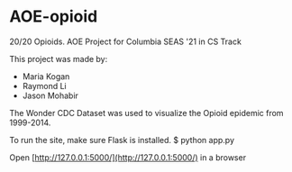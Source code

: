 # AOE-opioid
20/20 Opioids. AOE Project for Columbia SEAS '21 in CS Track

This project was made by:
- Maria Kogan
- Raymond Li
- Jason Mohabir

The Wonder CDC Dataset was used to visualize the Opioid epidemic from 1999-2014.

To run the site, make sure Flask is installed.
	$ python app.py
    
Open [http://127.0.0.1:5000/](http://127.0.0.1:5000/) in a browser

